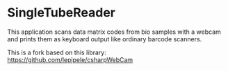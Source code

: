 # SingleTubeReader
This application scans data matrix codes from bio samples with a webcam and prints them as keyboard output like ordinary barcode scanners.

This is a fork based on this library:
https://github.com/lepipele/csharpWebCam

